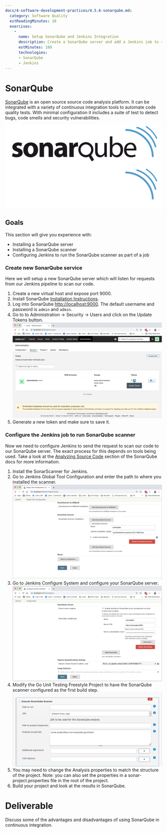 ```yaml
---
docs/4-software-development-practices/4.5.6-sonarqube.md:
  category: Software Quality
  estReadingMinutes: 10
  exercises:
    -
      name: Setup SonarQube and Jenkins Integration
      description: Create a SonarQube server and add a Jenkins job to run SonarQube in our build pipeline.
      estMinutes: 180
      technologies:
      - SonarQube
      - Jenkins
---
```


# SonarQube

[SonarQube](https://www.sonarqube.org/) is an open source source code analysis platform. It can be integrated with a variety of continuous integration tools to automate code quality tests. With minimal configuration it includes a suite of test to detect bugs, code smells and security vulnerabilities.

![SonarQube image](img4/sonarqube_light.svg ':size=400px :class=light-mode-img-center :alt= SonarQube image; light mode')
![SonarQube image](img4/sonarqube_dark.svg ':size=400px :class=dark-mode-img-center :alt= SonarQube image; dark mode')

## Goals

This section will give you experience with:

- Installing a SonarQube server
- Installing a SonarQube scanner
- Configuring Jenkins to run the SonarQube scanner as part of a job

### Create new SonarQube service

Here we will setup a new SonarQube server which will listen for requests from our Jenkins pipeline to scan our code.

1. Create a new virtual host and expose port 9000.
2. Install SonarQube [Installation Instructions](https://docs.sonarqube.org/latest/setup/install-server/).
3. Log into SonarQube [http://localhost:9000](http://localhost:9000). The default username and password is `admin` and `admin`.
4. Go to to Administration -> Security -> Users and click on the Update Tokens button.
![SonarQube security image](img4/sonarqube-security_users.webp ':class=img-shadow-center :alt= SonarQube security image')
5. Generate a new token and make sure to save it.

### Configure the Jenkins job to run SonarQube scanner

Now we need to configure Jenkins to send the request to scan our code to our SonarQube server. The exact process for this depends on tools being used. Take a look at the [Analyzing Source Code](https://docs.sonarqube.org/latest/analysis/overview/) section of the SonarQube docs for more information.

1. Install the SonarScanner for Jenkins.
2. Go to Jenkins Global Tool Configuration and enter the path to where you installed the scanner.
![jenkins SonarQube scanner image](img4/jenkins-sonarqube_scanner.webp ':class=img-shadow-center :alt= jenkins SonarQube scanner image')
3. Go to Jenkins Configure System and configure your SonarQube server.
![jenkins SonarQube server image](img4/jenkins-sonarqube_server.webp ':class=img-shadow-center :alt= jenkins SonarQube server image')
4. Modify the Go Unit Testing Freestyle Project to have the SonarQube scanner configured as the first build step.
![SonarQube build image](img4/sonarqube_first_build.webp ':class=img-shadow-center :alt= SonarQube build image')
5. You may need to change the Analysis properties to match the structure of the project. Note: you can also set the properties in a sonar-project.properties file in the root of the project.
6. Build your project and look at the results in SonarQube.

# Deliverable

Discuss some of the advantages and disadvantages of using SonarQube in continuous integration.
